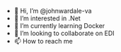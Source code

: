 - 👋 Hi, I’m @johnwardale-va
- 👀 I’m interested in .Net
- 🌱 I’m currently learning Docker
- 💞️ I’m looking to collaborate on EDI
- 📫 How to reach me 

<!---
johnwardale-va/johnwardale-va is a ✨ special ✨ repository because its `README.md` (this file) appears on your GitHub profile.
You can click the Preview link to take a look at your changes.
--->

